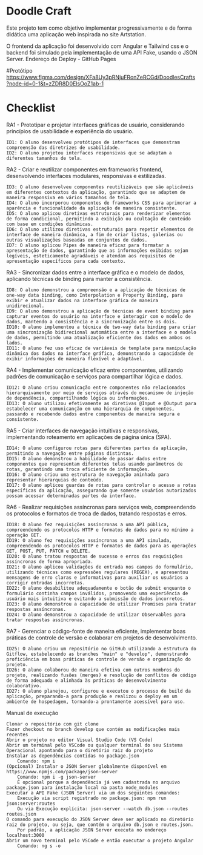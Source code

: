 # Doodle Craft

Este projeto tem como objetivo implementar progressivamente e de forma didática uma aplicação web inspirada no site Artstation.

O frontend da aplicação foi desenvolvido com Angular e Tailwind css e o backend foi simulado pela implementação de uma API Fake, usando o JSON Server.
Endereço de Deploy - GitHub Pages

#Protótipo
https://www.figma.com/design/XFa8Uy3pRNjuFRonZeRCGd/DoodlesCrafts?node-id=0-1&t=zZDR8D0ElsOoZ1ab-1

# Checklist
RA1 - Prototipar e projetar interfaces gráficas de usuário, considerando princípios de usabilidade e experiência do usuário.

    ID1: O aluno desenvolveu protótipos de interfaces que demonstram compreensão das diretrizes de usabilidade.
    ID2: O aluno projetou interfaces responsivas que se adaptam a diferentes tamanhos de tela.

RA2 - Criar e reutilizar componentes em frameworks frontend, desenvolvendo interfaces modulares, responsivas e estilizadas.

    ID3: O aluno desenvolveu componentes reutilizáveis que são aplicáveis em diferentes contextos da aplicação, garantindo que se adaptem de maneira responsiva em vários tamanhos de tela.
    ID4: O aluno incorporou componentes de frameworks CSS para aprimorar a aparência e funcionalidade da aplicação de maneira consistente.
    ID5: O aluno aplicou diretivas estruturais para renderizar elementos de forma condicional, permitindo a exibição ou ocultação de conteúdo com base em condições dinâmicas.
    ID6: O aluno utilizou diretivas estruturais para repetir elementos de interface de maneira dinâmica, a fim de criar listas, galerias ou outras visualizações baseadas em conjuntos de dados.
    ID7: O aluno aplicou Pipes de maneira eficaz para formatar a apresentação de dados, garantindo que as informações exibidas sejam legíveis, esteticamente agradáveis e atendam aos requisitos de apresentação específicos para cada contexto.

RA3 - Sincronizar dados entre a interface gráfica e o modelo de dados, aplicando técnicas de binding para manter a consistência.

    ID8: O aluno demonstrou a compreensão e a aplicação de técnicas de one-way data binding, como Interpolation e Property Binding, para exibir e atualizar dados na interface gráfica de maneira unidirecional.
    ID9: O aluno demonstrou a aplicação de técnicas de event binding para capturar eventos do usuário na interface e interagir com o modelo de dados, mantendo a consistência e a sincronização entre os dois.
    ID10: O aluno implementou a técnica de two-way data binding para criar uma sincronização bidirecional automática entre a interface e o modelo de dados, permitindo uma atualização eficiente dos dados em ambos os lados.
    ID11: O aluno fez uso eficaz de variáveis de template para manipulação dinâmica dos dados na interface gráfica, demonstrando a capacidade de exibir informações de maneira flexível e adaptável.

RA4 - Implementar comunicação eficaz entre componentes, utilizando padrões de comunicação e serviços para compartilhar lógica e dados.

    ID12: O aluno criou comunicação entre componentes não relacionados hierarquivamente por meio de serviços através do mecanismo de injeção de dependência, compartilhando lógica ou informações.
    ID13: O aluno utilizou efetivamente as diretivas @Input e @Output para estabelecer uma comunicanção em uma hierarquia de componentes, passando e recebendo dados entre componentes de maneira segura e consistente.

RA5 - Criar interfaces de navegação intuitivas e responsivas, implementando roteamento em aplicações de página única (SPA).

    ID14: O aluno configurou rotas para diferentes partes da aplicação, permitindo a navegação entre páginas distintas.
    ID15: O aluno demonstrou a habilidade de passar dados entre componentes que representam diferentes telas usando parâmetros de rotas, garantindo uma troca eficiente de informações.
    ID16: O aluno criou uma estrutura de navegação aninhada para representar hierarquias de conteúdo.
    ID17: O aluno aplicou guardas de rotas para controlar o acesso a rotas específicas da aplicação, assegurando que somente usuários autorizados possam acessar determinadas partes da interface.

RA6 - Realizar requisições assíncronas para serviços web, compreendendo os protocolos e formatos de troca de dados, tratando respostas e erros.

    ID18: O aluno fez requisições assíncronas a uma API pública, compreendendo os protocolos HTTP e formatos de dados para no mínimo a operação GET.
    ID19: O aluno fez requisições assíncronas a uma API simulada, compreendendo os protocolos HTTP e formatos de dados para as operações GET, POST, PUT, PATCH e DELETE.
    ID20: O aluno tratou respostas de sucesso e erros das requisições assíncronas de forma apropriada.
    ID21: O aluno aplicou validações de entrada nos campos do formulário, utilizando técnicas como expressões regulares (REGEX), e apresentou mensagens de erro claras e informativas para auxiliar os usuários a corrigir entradas incorretas.
    ID22: O aluno desabilitou adequadamente o botão de submit enquanto o formulário continha campos inválidos, promovendo uma experiência de usuário mais intuitiva e evitando a submissão de dados incorretos.
    ID23: O aluno demonstrou a capacidade de utilizar Promises para tratar respostas assíncronas.
    ID24: O aluno demonstrou a capacidade de utilizar Observables para tratar respostas assíncronas.

RA7 - Gerenciar o código-fonte de maneira eficiente, implementar boas práticas de controle de versão e colaborar em projetos de desenvolvimento.

    ID25: O aluno criou um repositório no GitHub utilizando a estrutura do Gitflow, estabelecendo as branches "main" e "develop", demonstrando proficiência em boas práticas de controle de versão e organização do projeto.
    ID26: O aluno colaborou de maneira efetiva com outros membros do projeto, realizando fusões (merges) e resolução de conflitos de código de forma adequada e alinhada às práticas de desenvolvimento colaborativo.
    ID27: O aluno planejou, configurou e executou o processo de build da aplicação, preparando-a para produção e realizou o deploy em um ambiente de hospedagem, tornando-a prontamente acessível para uso.

Manual de execução

    Clonar o repositório com git clone
    Fazer checkout no branch develop que contém as modificações mais recentes
    Abrir o projeto no editor Visual Studio Code (VS Code)
    Abrir um terminal pelo VSCode ou qualquer terminal do seu Sistema Operacional apontando para o diretório raiz do projeto
    Instalar as dependências contidas no package.json
        Comando: npm i
    (Opcional) Instalar o JSON Server globalmente disponível em https://www.npmjs.com/package/json-server
        Comando: npm i -g json-server
        É opcional porque a dependência já vem cadastrada no arquivo package.json para instalação local na pasta node_modules
    Executar a API Fake (JSON Server) via um dos seguintes comandos:
        Execução via script registrado no package.json: npm run json:server:routes
        Ou via Execução explícita: json-server --watch db.json --routes routes.json
    O comando para execução do JSON Server deve ser aplicado no diretório raiz do projeto, ou seja, que contém o arquivo db.json e routes.json.
        Por padrão, a aplicação JSON Server executa no endereço localhost:3000
    Abrir um novo terminal pelo VSCode e então executar o projeto Angular
        Comando: ng s -o
